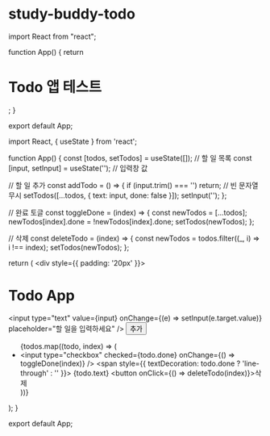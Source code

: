 # study-buddy-todo
import React from "react";

function App() {
  return <h1>Todo 앱 테스트</h1>;
}

export default App;


import React, { useState } from 'react';

function App() {
  const [todos, setTodos] = useState([]); // 할 일 목록
  const [input, setInput] = useState(''); // 입력창 값

  // 할 일 추가
  const addTodo = () => {
    if (input.trim() === '') return; // 빈 문자열 무시
    setTodos([...todos, { text: input, done: false }]);
    setInput('');
  };

  // 완료 토글
  const toggleDone = (index) => {
    const newTodos = [...todos];
    newTodos[index].done = !newTodos[index].done;
    setTodos(newTodos);
  };

  // 삭제
  const deleteTodo = (index) => {
    const newTodos = todos.filter((_, i) => i !== index);
    setTodos(newTodos);
  };

  return (
    <div style={{ padding: '20px' }}>
      <h1>Todo App</h1>
      <input
        type="text"
        value={input}
        onChange={(e) => setInput(e.target.value)}
        placeholder="할 일을 입력하세요"
      />
      <button onClick={addTodo}>추가</button>
      <ul>
        {todos.map((todo, index) => (
          <li key={index}>
            <input
              type="checkbox"
              checked={todo.done}
              onChange={() => toggleDone(index)}
            />
            <span style={{ textDecoration: todo.done ? 'line-through' : '' }}>
              {todo.text}
            </span>
            <button onClick={() => deleteTodo(index)}>삭제</button>
          </li>
        ))}
      </ul>
    </div>
  );
}

export default App;
